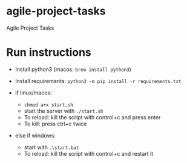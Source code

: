 # agile-project-tasks
Agile Project Tasks

# Run instructions
 - Install python3 (macos: `brew install python3`)
 - Install requirements: `python3 -m pip install -r requirements.txt`
 - if linux/macos:
   - `chmod a+x start.sh`
   - start the server with `./start.sh`
   - To reload: kill the script with control+c and press enter
   - To kill: press ctrl+c twice

 - else if windows:
   - start with `.\start.bat`
   - To reload: kill the script with control+c and restart it